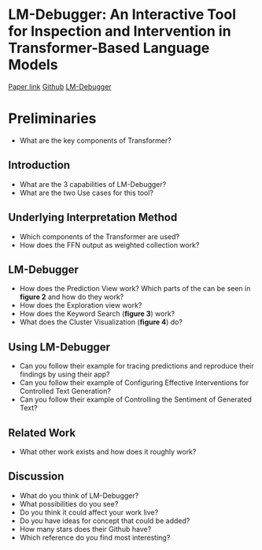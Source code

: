 # LM-Debugger: An Interactive Tool for Inspection and Intervention in Transformer-Based Language Models

[Paper link](https://arxiv.org/pdf/2204.12130.pdf)
[Github](https://github.com/mega002/lm-debugger)
[LM-Debugger](https://lm-debugger-l.apps.allenai.org/)

# Preliminaries

* What are the key components of Transformer?

## Introduction

* What are the 3 capabilities of LM-Debugger?
* What are the two Use cases for this tool?

## Underlying Interpretation Method
* Which components of the Transformer are used?
* How does the FFN output as weighted collection work?

## LM-Debugger

* How does the Prediction View work? Which parts of the can be seen in **figure 2** and how do they work?
* How does the Exploration view work?
* How does the Keyword Search (**figure 3**) work?
* What does the Cluster Visualization (**figure 4**) do?

## Using LM-Debugger
* Can you follow their example for tracing predictions and reproduce their findings by using their app?
* Can you follow their example of Configuring Effective Interventions for Controlled Text Generation?
* Can you follow their example of Controlling the Sentiment of Generated Text?

## Related Work
* What other work exists and how does it roughly work?

## Discussion

* What do you think of LM-Debugger?
* What possibilities do you see?
* Do you think it could affect your work live?
* Do you have ideas for concept that could be added?
* How many stars does their Github have?
* Which reference do you find most interesting?
